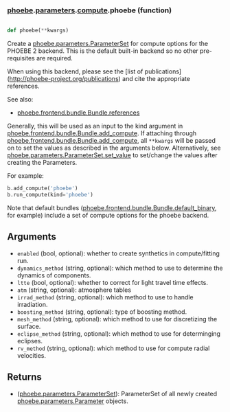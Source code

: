 ### [phoebe](phoebe.md).[parameters](phoebe.parameters.md).[compute](phoebe.parameters.compute.md).phoebe (function)


```py

def phoebe(**kwargs)

```



Create a [phoebe.parameters.ParameterSet](phoebe.parameters.ParameterSet.md) for compute options for the
PHOEBE 2 backend.  This is the default built-in backend so no other
pre-requisites are required.

When using this backend, please see the
[list of publications](<a href="http://phoebe-project.org/publications">http://phoebe-project.org/publications</a>) and cite
the appropriate references.

See also:
* [phoebe.frontend.bundle.Bundle.references](phoebe.frontend.bundle.Bundle.references.md)

Generally, this will be used as an input to the kind argument in
[phoebe.frontend.bundle.Bundle.add_compute](phoebe.frontend.bundle.Bundle.add_compute.md).  If attaching through
[phoebe.frontend.bundle.Bundle.add_compute](phoebe.frontend.bundle.Bundle.add_compute.md), all `**kwargs` will be
passed on to set the values as described in the arguments below.  Alternatively,
see [phoebe.parameters.ParameterSet.set_value](phoebe.parameters.ParameterSet.set_value.md) to set/change the values
after creating the Parameters.

For example:

```py
b.add_compute('phoebe')
b.run_compute(kind='phoebe')
```

Note that default bundles ([phoebe.frontend.bundle.Bundle.default_binary](phoebe.frontend.bundle.Bundle.default_binary.md), for example)
include a set of compute options for the phoebe backend.

Arguments
----------
* `enabled` (bool, optional): whether to create synthetics in compute/fitting
    run.
* `dynamics_method` (string, optional): which method to use to determine the
    dynamics of components.
* `ltte` (bool, optional): whether to correct for light travel time effects.
* `atm` (string, optional): atmosphere tables
* `irrad_method` (string, optional): which method to use to handle irradiation.
* `boosting_method` (string, optional): type of boosting method.
* `mesh_method` (string, optional): which method to use for discretizing
    the surface.
* `eclipse_method` (string, optional): which method to use for determinging
    eclipses.
* `rv_method` (string, optional): which method to use for compute radial
    velocities.

Returns
--------
* ([phoebe.parameters.ParameterSet](phoebe.parameters.ParameterSet.md)): ParameterSet of all newly created
    [phoebe.parameters.Parameter](phoebe.parameters.Parameter.md) objects.

